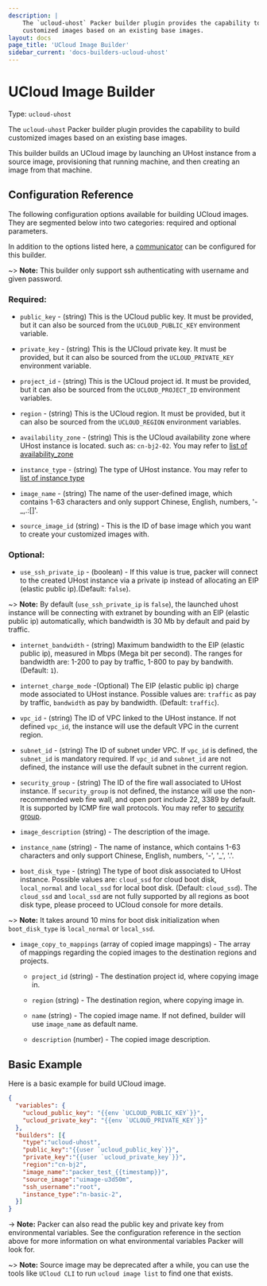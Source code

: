 ```yaml
---
description: |
    The `ucloud-uhost` Packer builder plugin provides the capability to build
    customized images based on an existing base images.
layout: docs
page_title: 'UCloud Image Builder'
sidebar_current: 'docs-builders-ucloud-uhost'
---
```


# UCloud Image Builder

Type: `ucloud-uhost`

The `ucloud-uhost` Packer builder plugin provides the capability to build
customized images based on an existing base images.

This builder builds an UCloud image by launching an UHost instance from a source image,
provisioning that running machine, and then creating an image from that machine.

## Configuration Reference

The following configuration options available for building UCloud images. They are
segmented below into two categories: required and optional parameters.

In addition to the options listed here, a
[communicator](../templates/communicator.html) can be configured for this
builder.

\~&gt; **Note:**  This builder only support ssh authenticating with username and given password.

### Required:

-   `public_key` - (string) This is the UCloud public key. It must be provided, but it can also be sourced from the `UCLOUD_PUBLIC_KEY` environment variable.

-   `private_key` - (string) This is the UCloud private key. It must be provided, but it can also be sourced from the `UCLOUD_PRIVATE_KEY` environment variable.
  
-   `project_id` - (string) This is the UCloud project id. It must be provided, but it can also be sourced from the `UCLOUD_PROJECT_ID` environment variables.

-   `region` - (string) This is the UCloud region. It must be provided, but it can also be sourced from the `UCLOUD_REGION` environment variables.
  
-   `availability_zone` - (string) This is the UCloud availability zone where UHost instance is located. such as: `cn-bj2-02`. You may refer to [list of availability_zone](https://docs.ucloud.cn/api/summary/regionlist)

-   `instance_type` - (string) The type of UHost instance. You may refer to [list of instance type](https://docs.ucloud.cn/compute/terraform/specification/instance)

-   `image_name` - (string) The name of the user-defined image, which contains 1-63 characters and only support Chinese, English, numbers, '-_,.:[]'.

-   `source_image_id` (string) - This is the ID of base image which you want to create your customized images with.

### Optional:

-   `use_ssh_private_ip` - (boolean) - If this value is true, packer will connect to the created UHost instance via a private ip instead of allocating an EIP (elastic public ip).(Default: `false`).

\~&gt; **Note:**  By default (`use_ssh_private_ip` is `false`), the launched uhost instance will be connecting with extranet by bounding with an EIP  (elastic public ip) automatically, which bandwidth is 30 Mb by default and paid by traffic.

-   `internet_bandwidth` - (string) Maximum bandwidth to the EIP (elastic public ip), measured in Mbps (Mega bit per second). 
    The ranges for bandwidth are: 1-200 to pay by traffic, 1-800 to pay by bandwith. (Default: `1`).
    
-   `internet_charge_mode` -(Optional) The EIP (elastic public ip) charge mode associated to UHost instance. Possible values are: `traffic` as pay by traffic, `bandwidth` as pay by bandwidth. (Default: `traffic`).

-   `vpc_id` - (string) The ID of VPC linked to the UHost instance. If not defined `vpc_id`, the instance will use the default VPC in the current region.

-   `subnet_id` - (string) The ID of subnet under VPC. If  `vpc_id` is defined, the `subnet_id` is mandatory required. If `vpc_id` and `subnet_id` are not defined, the instance will use the default subnet in the current region.

-   `security_group` - (string) The ID of the fire wall associated to UHost instance. If `security_group` is not defined, 
    the instance will use the non-recommended web fire wall, and open port include 22, 3389 by default. It is supported by ICMP fire wall protocols.
    You may refer to [security group](https://docs.ucloud.cn/network/firewall/firewall.html).

-   `image_description` (string) - The description of the image.

-   `instance_name` (string) -  The name of instance, which contains 1-63 characters and only support Chinese, English, numbers, '-', '_', '.'.

-   `boot_disk_type` - (string) The type of boot disk associated to UHost instance. 
    Possible values are: `cloud_ssd` for cloud boot disk, `local_normal` and `local_ssd` for local boot disk. (Default: `cloud_ssd`).
    The  `cloud_ssd` and `local_ssd` are not fully supported by all regions as boot disk type, please proceed to UCloud console for more details.

\~&gt; **Note:** It takes around 10 mins for boot disk initialization when `boot_disk_type` is `local_normal` or `local_ssd`.

-   `image_copy_to_mappings` (array of copied image mappings) - The array of mappings regarding the copied images to the destination regions and projects.
    -   `project_id` (string) - The destination project id, where copying image in.

    -   `region` (string) -  The destination region, where copying image in.

    -   `name` (string) - The copied image name. If not defined, builder will use `image_name` as default name.  

    -   `description` (number) - The copied image description.

## Basic Example

Here is a basic example for build UCloud image.

``` json
{
  "variables": {
    "ucloud_public_key": "{{env `UCLOUD_PUBLIC_KEY`}}",
    "ucloud_private_key": "{{env `UCLOUD_PRIVATE_KEY`}}"
  },
  "builders": [{
    "type":"ucloud-uhost",
    "public_key":"{{user `ucloud_public_key`}}",
    "private_key":"{{user `ucloud_private_key`}}",
    "region":"cn-bj2",
    "image_name":"packer_test_{{timestamp}}",
    "source_image":"uimage-u3d50m",
    "ssh_username":"root",
    "instance_type":"n-basic-2",
  }]
}
```

-&gt; **Note:** Packer can also read the public key and private key from
environmental variables. See the configuration reference in the section above
for more information on what environmental variables Packer will look for.

\~&gt; **Note:** Source image may be deprecated after a while, you can use the tools like `UCloud CLI` to run `ucloud image list` to find one that exists.
